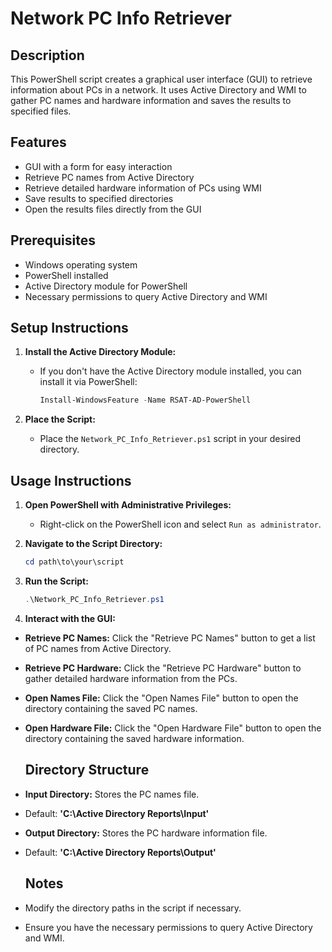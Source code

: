 # Network PC Info Retriever

## Description
This PowerShell script creates a graphical user interface (GUI) to retrieve information about PCs in a network. It uses Active Directory and WMI to gather PC names and hardware information and saves the results to specified files.

## Features
- GUI with a form for easy interaction
- Retrieve PC names from Active Directory
- Retrieve detailed hardware information of PCs using WMI
- Save results to specified directories
- Open the results files directly from the GUI

## Prerequisites
- Windows operating system
- PowerShell installed
- Active Directory module for PowerShell
- Necessary permissions to query Active Directory and WMI

## Setup Instructions
1. **Install the Active Directory Module:**
   - If you don't have the Active Directory module installed, you can install it via PowerShell:
     ```powershell
     Install-WindowsFeature -Name RSAT-AD-PowerShell
     ```

2. **Place the Script:**
   - Place the `Network_PC_Info_Retriever.ps1` script in your desired directory.

## Usage Instructions
1. **Open PowerShell with Administrative Privileges:**
   - Right-click on the PowerShell icon and select `Run as administrator`.

2. **Navigate to the Script Directory:**
   ```powershell
   cd path\to\your\script

3. **Run the Script:**
   ```powershell
   .\Network_PC_Info_Retriever.ps1

4. **Interact with the GUI:**
- **Retrieve PC Names:** Click the "Retrieve PC Names" button to get a list of PC names from Active Directory.
- **Retrieve PC Hardware:** Click the "Retrieve PC Hardware" button to gather detailed hardware information from the PCs.
- **Open Names File:** Click the "Open Names File" button to open the directory containing the saved PC names.
- **Open Hardware File:** Click the "Open Hardware File" button to open the directory containing the saved hardware information.

  ## Directory Structure
- **Input Directory:** Stores the PC names file.
- Default: **'C:\Active Directory Reports\Input'**
- **Output Directory:** Stores the PC hardware information file.
- Default: **'C:\Active Directory Reports\Output'**

  ## Notes
- Modify the directory paths in the script if necessary.
- Ensure you have the necessary permissions to query Active Directory and WMI.
